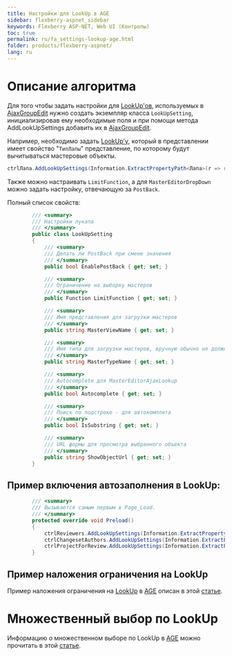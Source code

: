```yaml
---
title: Настройки для LookUp в AGE
sidebar: flexberry-aspnet_sidebar
keywords: Flexberry ASP-NET, Web UI (Контролы)
toc: true
permalink: ru/fa_settings-lookup-age.html
folder: products/flexberry-aspnet/
lang: ru
---
```


# Описание алгоритма
Для того чтобы задать настройки для [LookUp'ов](look-up--overview.html), используемых в [AjaxGroupEdit](fa_ajax-group-edit.html) нужно создать экземпляр класса `LookUpSetting`, инициализировав ему необходимые поля и при помощи метода AddLookUpSettings добавить их в [AjaxGroupEdit](fa_ajax-group-edit.html).

Например, необходимо задать [LookUp'у](look-up--overview.html), который в представлении имеет свойство "`ТипЛапы`" представление, по которому будут вычитываться мастеровые объекты.

```csharp
ctrlЛапа.AddLookUpSettings(Information.ExtractPropertyPath<Лапа>(r => r.ТипЛапы), new LookUpSetting { MasterViewName = ТипЛапы.Views.ТипЛапыL });
```
Также можно настраивать `LimitFunction`, а для `MasterEditorDropDown` можно задать настройку, отвечающую за `PostBack`.

Полный список свойств:
```csharp
        /// <summary>
        /// Настройки лукапа
        /// </summary>
        public class LookUpSetting
        {
            /// <summary>
            /// Делать ли PostBack при смене значения
            /// </summary>
            public bool EnablePostBack { get; set; }

            /// <summary>
            /// Ограничение на выборку мастеров
            /// </summary>
            public Function LimitFunction { get; set; }

            /// <summary>
            /// Имя представления для загрузки мастеров
            /// </summary>
            public string MasterViewName { get; set; }

            /// <summary>
            /// Имя типа для загрузки мастеров, вручную обычно не должно задаваться
            /// </summary>
            public string MasterTypeName { get; set; }

            /// <summary>
            /// Autocomplete для MasterEditorAjaxLookup
            /// </summary>
            public bool Autocomplete { get; set; }

            /// <summary>
            /// Поиск по подстроке - для автокомплита
            /// </summary>
            public bool IsSubstring { get; set; }

            /// <summary>
            /// URL формы для просмотра выбранного объекта
            /// </summary>
            public string ShowObjectUrl { get; set; }
        }
```

## Пример включения автозаполнения в LookUp:
```csharp
        /// <summary>
        /// Вызывается самым первым в Page_Load.
        /// </summary>
        protected override void Preload()
        {
            ctrlReviewers.AddLookUpSettings(Information.ExtractPropertyPath<Reviewer>(r => r.Programmer), new LookUpSetting() { Autocomplete = true });
            ctrlChangesetAuthors.AddLookUpSettings(Information.ExtractPropertyPath<ChangesetAuthor>(ca => ca.Programmer), new LookUpSetting() { Autocomplete = true });
            ctrlProjectForReview.AddLookUpSettings(Information.ExtractPropertyPath<ProjectForReview>(pfr => pfr.Project), new LookUpSetting() { Autocomplete = true });
        }
```

## Пример наложения ограничения на LookUp
Пример наложения ограничения на [LookUp](look-up--overview.html) в [AGE](fa_ajax-group-edit.html) описан в этой [статье](fa_limited-lookup-age.html).

# Множественный выбор по LookUp
Информацию о множественном выборе по LookUp в [AGE](fa_ajax-group-edit.html) можно прочитать в этой [статье](multi-look-up-in-a-g-e.html).
 


 